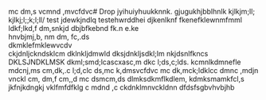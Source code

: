 mc dm,s vcmnd ,mvcfdvc# Drop
jyihuiyhuukknnk.
gjugukhjbblhnlk
kjlkjm;ll;
kjlkj;l;;k;l;ll/ 
test
jdewkjndlq
testehwrddhei
djkenlknf 
fkenefklewnmfmml
ldkf;lkd,f
dm,snkjd
dbjbfkebnd fk.n e.ke  
hnvbjmj,b, nm dm, fc,.ds   
dkmklefmklewvcdv  
ckjdnljckndsklcm
dklnkljdmwld
dksjdnkljsdkl;lm
nkjdsnlfkncs
DKLSJNDKLMSK
dkml;smd;lcascxasc,m dkc l;ds,c;lds.
kcmnlkdmnefle
mdcnj,ms 
cm,dk,.c l;d,clc ds,mc k,dmsvcfdvc
mc dk,mck;ldklcc dmnc ,mdjn vnckl
cm, dm,f cm,,d mc dsmcm,ds
dlmksdkmflkdlem,
kdmksmamkfcl,s
jkfnjkdngkj
vklfmfdfklg
c mdnd ,c
ckdnklmnvckldnn
dfdsfsgbvhvbjhb
